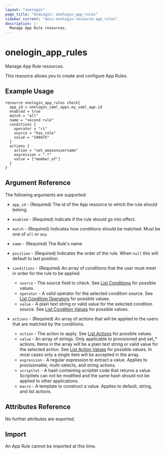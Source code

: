 ```yaml
---
layout: "onelogin"
page_title: "OneLogin: onelogin_app_rules"
sidebar_current: "docs-onelogin-resource-app_rules"
description: |-
  Manage App Rule resources.
---
```


# onelogin_app_rules

Manage App Rule resources.

This resource allows you to create and configure App Rules.

## Example Usage

```hcl
resource onelogin_app_rules check{
  app_id = onelogin_saml_apps.my_saml_app.id
  enabled = true
  match = "all"
  name = "second rule"
  conditions {
    operator = "ri"
    source = "has_role"
    value = "340475"
  }
  actions {
    action = "set_amazonusername"
    expression = ".*"
    value = ["member_of"]
  }
}
```

## Argument Reference

The following arguments are supported:

* `app_id` - (Required) The id of the App resource to which the rule should belong.

* `enabled` - (Required) Indicate if the rule should go into effect.

* `match` - (Required) Indicates how conditions should be matched. Must be one of `all` or `any`.

* `name` - (Required) The Rule's name

* `position` - (Required) Indicates the order of the rule. When `null` this will default to last position.

* `conditions` - (Required) An array of conditions that the user must meet in order for the rule to be applied.
  * `source` - The source field to check. See [List Conditions](https://developers.onelogin.com/api-docs/2/app-rules/list-conditions) for possible values.
  * `operator` - A valid operator for the selected condition source. See [List Condition Operators](https://developers.onelogin.com/api-docs/2/app-rules/list-condition-operators) for possible values.
  * `value` - A plain text string or valid value for the selected condition source. See [List Condition Values](https://developers.onelogin.com/api-docs/2/app-rules/list-condition-values) for possible values.

* `actions` - (Required) An array of actions that will be applied to the users that are matched by the conditions.
  * `action` - The action to apply. See [List Actions](https://developers.onelogin.com/api-docs/2/app-rules/list-conditions) for possible values.
  * `value` - An array of strings. Only applicable to provisioned and set_* actions. Items in the array will be a plain text string or valid value for the selected action. See [List Action Values](https://developers.onelogin.com/api-docs/2/app-rules/list-action-values) for possible values. In most cases only a single item will be accepted in the array.
  * `expression` - A regular expression to extract a value. Applies to provisionable, multi-selects, and string actions.
  * `scriptlet` - A hash containing scriptlet code that returns a value. Scriptlets can not be modified and the same hash should not be applied to other applications.
  * `macro` - A template to construct a value. Applies to default, string, and list actions.

## Attributes Reference

No further attributes are exported.

## Import

An App Rule cannot be imported at this time.
